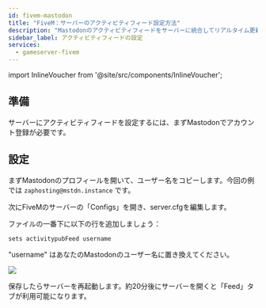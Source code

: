 ```yaml
---
id: fivem-mastodon
title: "FiveM：サーバーのアクティビティフィード設定方法"
description: "Mastodonのアクティビティフィードをサーバーに統合してリアルタイム更新＆コミュニティの盛り上げに活用しよう → 今すぐチェック"
sidebar_label: アクティビティフィードの設定
services:
  - gameserver-fivem
---
```


import InlineVoucher from '@site/src/components/InlineVoucher';

<InlineVoucher />

## 準備

サーバーにアクティビティフィードを設定するには、まずMastodonでアカウント登録が必要です。

## 設定

まずMastodonのプロフィールを開いて、ユーザー名をコピーします。今回の例では `zaphosting@mstdn.instance` です。

次にFiveMのサーバーの「Configs」を開き、server.cfgを編集します。

ファイルの一番下に以下の行を追加しましょう：

```
sets activitypubFeed username
```

"username" はあなたのMastodonのユーザー名に置き換えてください。

![](https://screensaver01.zap-hosting.com/index.php/s/oQWC9pxrweM8FsY/preview)

保存したらサーバーを再起動します。約20分後にサーバーを開くと「Feed」タブが利用可能になります。


<InlineVoucher />